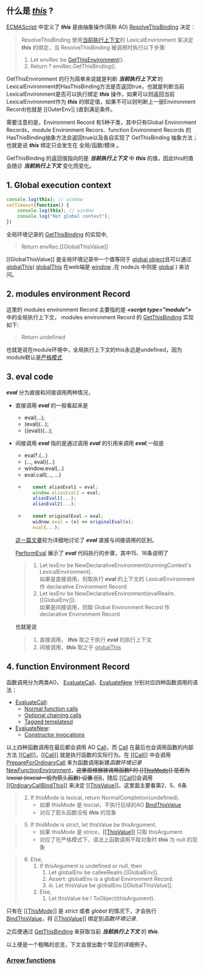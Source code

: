 <!--
 * @Descripttion: 
 * @version: 
 * @Author: 鹿角兔子
 * @Date: 2021-10-02 00:26:36
 * @LastEditors: 鹿角兔子
 * @LastEditTime: 2021-10-06 22:24:09
-->

## 什么是 ***[this](https://tc39.es/ecma262/#sec-this-keyword)*** ?

[ECMAScript](https://tc39.es/ecma262/) 中定义了 ***this*** 是由抽象操作(简称 AO) [ResolveThisBinding](https://tc39.es/ecma262/#sec-resolvethisbinding) 决定：
>  ResolveThisBinding 使用[当前执行上下文](https://tc39.es/ecma262/#sec-execution-contexts)的 LexicalEnvironment 来决定 ***this*** 的绑定，当 ResolveThisBinding 被调用时执行以下步骤:  
> 1. Let envRec be [GetThisEnvironment](https://tc39.es/ecma262/#sec-getthisenvironment)().
>  2.  Return ? envRec.GetThisBinding().

GetThisEnvironment 的行为简单来说就是判断 ***当前执行上下文*** 的LexicalEnvironment的HasThisBinding方法是否返回true，也就是判断当前LexicalEnvironment是否可以执行绑定 ***this*** 操作，如果可以则返回当前LexicalEnvironment作为 ***this*** 的绑定值，如果不可以则判断上一层Environment Record(也就是 [[OuterEnv]] )直到满足条件。

需要注意的是，Environment Record 有5种子类，其中只有Global Environment Records，module Environment Recors、function Environment Records 的HasThisBinding抽象方法会返回true以及各自实现了 GetThisBinding 抽象方法；也就是说 ***this*** 绑定只会发生在 全局/函数/模块 。

GetThisBinding 的返回值指向的是 ***当前执行上下文*** 中 ***this*** 的值，因此this的值会随诊 ***当前执行上下文*** 变化而变化。


## 1. Global execution context

```javascript
console.log(this); // window
setTimeout(function() {
    console.log(this); // window
    console.log("Not global context");
})
```
全局环境记录的 [GetThisBinding](https://tc39.es/ecma262/#sec-global-environment-records-getthisbinding) 的实现中,
> Return envRec.[[GlobalThisValue]]

[[GlobalThisValue]] 是全局环境记录中一个值等同于 [global object](https://tc39.es/ecma262/#sec-global-object)且可以通过 <u>globalThis</u>( <u>globalThis</u> 在web端是 <u>window</u> ,在 nodeJs 中则是  <u>global</u> ) 来访问。

## 2. modules environment Record
这里的 modules environment Record 主要指的是 ***\<script type="module">*** 中的全局执行上下文， modules environment Record 的 [GetThisBinding](https://tc39.es/ecma262/#sec-module-environment-records-getthisbinding) 实现如下:  
> Return undefined

也就是说在module环境中，全局执行上下文的this永远是undefined，因为module默认是[严格模式](https://tc39.es/ecma262/#sec-strict-mode-code)

## 3. eval code
***eval*** 分为直接和间接调用两种情况，
 - 直接调用 ***eval*** 的一般看起来是
   - eval(...);
   - (eval)(...);
   - ((eval))(...); 
 - 间接调用 ***eval*** 指的是通过调用 ***eval*** 的引用来调用 ***eval***,一般是
   - eval?.(...)
   - (..., eval)(...)
   - window.eval(...)
   - eval.call(..., ...)
   - ```javascript
        const aliasEval1 = eval;
        window.aliasEval2 = eval;
        aliasEval1(...);
        aliasEval2(...);
        ```
   - ```javascript
        const originalEval = eval;
        widnow.eval = (x) => originalEval(x);
        eval(...);
        ```
    [这一篇文章](https://web.archive.org/web/20210530120958/https://dmitrysoshnikov.com/ecmascript/es5-chapter-2-strict-mode#indirect-eval-call)较为详细地讨论了 ***eval*** 直接与间接调用的区别。

    [PerformEval](https://tc39.es/ecma262/#sec-performeval) 展示了 ***eval*** 代码执行的步骤，其中15、16条说明了
    > 1. Let lexEnv be NewDeclarativeEnvironment(runningContext's LexicalEnvironment).  
    如果是直接调用，则取执行 ***eval*** 的上下文的 LexicalEnvironment 作 declarative Environment Record
    > 2. Let lexEnv be NewDeclarativeEnvironment(evalRealm.[[GlobalEnv]]).  
    > 如果是间接调用，则取 Global Environment Record 作 declarative Environment Record

    也就是说
    > 1. 直接调用， ***this*** 取之于执行 ***eval*** 的执行上下文
    > 2. 间接调用，***this*** 取之于 <u>globalThis</u>

## 4. function Environment Record
函数调用分为两类AO， [EvaluateCall]()、[EvaluateNew]() 分别对应四种函数调用的语法：  

- [EvaluateCall]():
  - [Normal function calls]()
  - [Optional chaining calls]()
  - [Tagged templatesd]()
- [EvaluateNew]():
  - [Constructor invocations]()


以上四种函数调用在最后都会调用 AO [Call]()，而 [Call]() 在最后也会调用函数的内部方法 [\[\[Call\]\]]()，[\[\[Call\]\]]() 就是执行函数的实际行为。在 [\[\[Call\]\]]() 中会调用 [PrepareForOrdinaryCall]() 来为函数调用新建*函数环境记录* [NewFunctionEnvironment](https://tc39.es/ecma262/#sec-newfunctionenvironment)，~~这里面根据被调用函数F的 [[[ThisMode]]]() 是否为lexcial (lexcial一般为箭头函数) 设置 [[]]~~，随后 [[[Call]]]()会调用 [[[OrdinaryCallBindThis]]]() 来决定 [[[ThisValue]]]()，这里面主要看第2、5、6条
>2. If thisMode is lexical, return NormalCompletion(undefined).  
>     - 如果 thisMode 是 lexcial，不执行后续的AO [BindThisValue]()
>     - 对应了箭头函数没有 ***this*** 的现象

>5. If thisMode is strict, let thisValue be thisArgument.
>     - 如果 thisMode 是 strice，[[[ThisValue]]]() 只取 thisArgument
>     - 对应了在严格模式下，语法上函数调用不取对象时 ***this*** 为 null 的现象

> 6. Else,  
>     1. If thisArgument is undefined or null, then  
>         1. Let globalEnv be calleeRealm.[[GlobalEnv]].
>         2. Assert: globalEnv is a global Environment Record.
>         3. iii. Let thisValue be globalEnv.[[GlobalThisValue]].
>     2. Else,
>         1. Let thisValue be ! ToObject(thisArgument).  

只有在 [[[ThisMode]]]() 是 *strict* 或者 *global* 的情况下，才会执行 [BindThisValue]()，将 [[[ThisValue]]]() 绑定到*函数环境记录*.

之后便通过 [GetThisBinding]() 来获取当前 ***当前执行上下文*** 的 ***this***.

以上便是一个粗略的总览，下文会提出数个常见的详细例子。

### [Arrow functions]()


